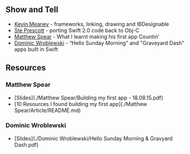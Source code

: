 ## Show and Tell

* [Kevin Meaney](https://twitter.com/cocoakevin) - frameworks, linking, drawing and IBDesignable
* [Ste Prescott](https://twitter.com/ste_prescott) - porting Swift 2.0 code back to Obj-C
* [Matthew Spear](https://twitter.com/matthew_spear) - What I learnt making his first app Countin’
* [Dominic Wroblewski](https://twitter.com/Domness) - “Hello Sunday Morning" and "Graveyard Dash" apps built in Swift


## Resources


### Matthew Spear

* [Slides](./Matthew Spear/Building my first app - 18.08.15.pdf)
* [10 Resources I found building my first app](./Matthew Spear/Article/README.md)

### Dominic Wroblewski

* [Slides](./Dominic Wroblewski/Hello Sunday Morning & Gravyard Dash.pdf)
